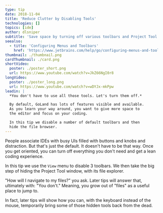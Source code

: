 ```yaml
---
type: tip
date: 2018-11-04
title: 'Reduce Clutter by Disabling Tools'
technologies: []
topics: [ide]
author: dlsniper
subtitle: 'Save space by turning off various toolbars and Project Tool.'
seealso:
  - title: 'Configuring Menus and Toolbars'
    href: 'https://www.jetbrains.com/help/go/configuring-menus-and-toolbars.html'
thumbnail: ./thumbnail.png
cardThumbnail: ./card.png
shortVideo:
  poster: ./poster_short.png
  url: https://www.youtube.com/watch?v=JkZ66NgI0r8
longVideo:
  poster: ./poster_long.png
  url: https://www.youtube.com/watch?v=wDYJx-mkPpw
leadin: |
  *You don't have to use all those tools. Let's turn them off.*

  By default, GoLand has lots of features visible and available. 
  As you learn your way around, you want to give more space to 
  the editor and focus on your coding.

  In this tip we disable a number of default toolbars and then 
  hide the file browser.
---
```


People associate IDEs with busy UIs filled with buttons and knobs
and distraction. But that's just the default. It doesn't
have to be that way. Once you get oriented, you can turn off
everything you don't need and get a lean coding experience.

In this tip we use the `View` menu to disable 3 toolbars. We
then take the big step of hiding the Project Tool window, with its
file explorer.

"How will I navigate to my files?" you ask. Later tips will answer
that, ultimately with: "You don't." Meaning, you grow out of
"files" as a useful place to jump to.

In fact, later tips will show how you can, with the keyboard instead
of the mouse, temporarily bring some of those hidden tools back from
the dead.
